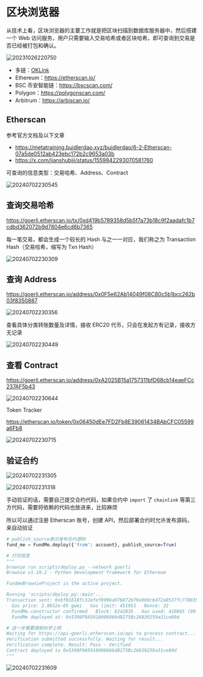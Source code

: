 # 区块浏览器

从技术上看，区块浏览器的主要工作就是把区块扫描到数据库服务器中，然后搭建一个 Web 访问服务，用户只需要输入交易哈希或者区块哈希，即可查询到交易是否已经被打包和确认。

![20231026220750](https://image.zuoright.com/20231026220750.png)

- 多链：[OKLink](https://www.oklink.com/all-chain)
- Ethereum：<https://etherscan.io/>
- BSC 币安智能链：<https://bscscan.com/>
- Polygon：<https://polygonscan.com/>
- Arbitrum：<https://arbiscan.io/>

## Etherscan

参考官方文档及以下文章

- <https://metatraining.buidlerdao.xyz/buidlerdao/6-2-Etherscan-07a5de0512ab423ebc172b2c9653a03b>
- <https://x.com/jianshubiji/status/1559842293070581760>

可查询的信息类型：交易哈希、Address、Contract

![20240702230545](https://image.zuoright.com/20240702230545.png)

## 查询交易哈希

<https://goerli.etherscan.io/tx/0xd419b5789358d5b5f7a73b18c9f2aadafc1b7cdbd362072b9d7804e6cd6b7365>

每一笔交易，都会生成一个较长的 Hash 与之一一对应，我们称之为 Transaction Hash（交易哈希，缩写为 Txn Hash）

![20240702230309](https://image.zuoright.com/20240702230309.png)

## 查询 Address

<https://goerli.etherscan.io/address/0x0F5e62Ab14049f08C80c5b1bcc262b03f8350887>

![20240702230356](https://image.zuoright.com/20240702230356.png)

查看具体分类转账数量及详情，接收 ERC20 代币，只会在发起方有记录，接收方无记录

![20240702230449](https://image.zuoright.com/20240702230449.png)

## 查看 Contract

<https://goerli.etherscan.io/address/0xA2025B15a1757311bfD68cb14eaeFCc237AF5b43>

![20240702230644](https://image.zuoright.com/20240702230644.png)

Token Tracker

<https://etherscan.io/token/0x06450dEe7FD2Fb8E39061434BAbCFC05599a6Fb8>

![20240702230715](https://image.zuoright.com/20240702230715.png)

## 验证合约

![20240702231305](https://image.zuoright.com/20240702231305.png)

![20240702231318](https://image.zuoright.com/20240702231318.png)

手动验证的话，需要自己提交合约代码，如果合约中 `import` 了 `chainlink` 等第三方代码，需要将依赖的代码也放进来，比较麻烦

所以可以通过注册 Etherscan 账号，创建 API，然后部署合约时允许发布源码，来自动验证

```python
# publish_source表示发布合约源码
fund_me = FundMe.deploy({'from': account}, publish_source=True)

# 打印信息
"""
brownie run scripts/deploy.py --network goerli
Brownie v1.19.2 - Python development framework for Ethereum

FundmeBrownieProject is the active project.

Running 'scripts/deploy.py::main'...
Transaction sent: 0xbf01618fc32efef8996a97b8726f9a960c6d72a0537fc778835abad9a9884f54
  Gas price: 2.0652e-05 gwei   Gas limit: 451951   Nonce: 32
  FundMe.constructor confirmed   Block: 8242835   Gas used: 410865 (90.91%)
  FundMe deployed at: 0x5398F9A5918906866d8275Bc26839259a31ce80d

# 这一步需要借助科学上网
Waiting for https://api-goerli.etherscan.io/api to process contract...
Verification submitted successfully. Waiting for result...
Verification complete. Result: Pass - Verified
Contract deployed to 0x5398F9A5918906866d8275Bc26839259a31ce80d
"""
```

![20240702231609](https://image.zuoright.com/20240702231609.png)
